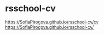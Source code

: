 # rsschool-cv

https://SofiaPirogova.github.io/rsschool-cv/cv
https://SofiaPirogova.github.io/rsschool-cv/
